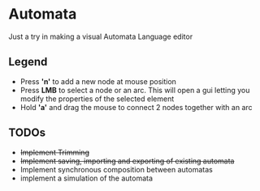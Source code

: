 # Automata
Just a try in making a visual Automata Language editor

Legend
------
+ Press **'n'** to add a new node at mouse position
+ Press **LMB** to select a node or an arc. This will open a gui letting you modify the properties of the selected element
+ Hold **'a'** and drag the mouse to connect 2 nodes together with an arc

TODOs
-------
+ ~~Implement Trimming~~
+ ~~Implement saving, importing and exporting of existing automata~~
+ Implement synchronous composition between automatas
+ implement a simulation of the automata

